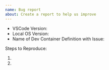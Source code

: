```yaml
---
name: Bug report
about: Create a report to help us improve
---
```


<!--  🚨 Please only include bugs related to Dev Container Definitions here. 🚨 Other locations:
        VS Code Remote Development: http://github.com/Microsoft/vscode-remote-release 
        VS Code OSS: http://github.com/Microsoft/vscode
-->

<!-- Please search existing issues to avoid creating duplicates. -->
<!-- Also please test using the latest insiders build to make sure your issue has not already been fixed: https://code.visualstudio.com/insiders/ -->

- VSCode Version:
- Local OS Version:
- Name of Dev Container Definition with Issue:

Steps to Reproduce:

1.
2.
